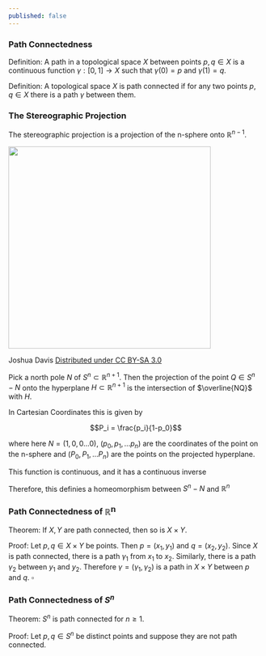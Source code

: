 ```yaml
---
published: false
---
```

### Path Connectedness

Definition: A path in a topological space $X$ between points $p, q \in X$ is a continuous function $\gamma : [0, 1] \rightarrow X$ such that $\gamma(0) = p$ and $\gamma(1) = q$.

Definition: A topological space $X$ is path connected if for any two points $p, q \in X$ there is a path $\gamma$ between them.

### The Stereographic Projection

The stereographic projection is a projection of the n-sphere onto $\mathbb R^{n-1}$.


<img src="https://upload.wikimedia.org/wikipedia/commons/thumb/e/e3/Stereoprojzero.svg/1280px-Stereoprojzero.svg.png" width="400" height="400" align="middle"/>

Joshua Davis [Distributed under CC BY-SA 3.0](http://creativecommons.org/licenses/by-sa/3.0/)



Pick a north pole $N$ of $S^n \subset \mathbb{R}^{n+1}$. Then the projection of the point $Q \in S^n-{N}$ onto the hyperplane $H \subset \mathbb R^{n+1}$ is the intersection of $\overline{NQ}$ with $H$.

In Cartesian Coordinates this is given by

$$P_i = \frac{p_i}{1-p_0}$$

where here $N=(1, 0, 0 ... 0)$, $(p_0, p_1, ... p_n)$ are the coordinates of the point on the n-sphere and $(P_0, P_1, ... P_n)$ are the points on the projected hyperplane.

This function is continuous, and it has a continuous inverse

Therefore, this definies a homeomorphism between $S^n - {N}$ and $\mathbb R^n$

### Path Connectedness of $\mathbb{R^n}$

Theorem: If $X, Y$ are path connected, then so is $X \times Y$.

Proof: Let $p, q \in X \times Y$ be points. Then $p = (x_1, y_1)$ and $q = (x_2, y_2)$. Since $X$ is path connected, there is a path $\gamma_1$ from $x_1$ to $x_2$. Similarly, there is a path $\gamma_2$ between $y_1$ and $y_2$. Therefore $\gamma = (\gamma_1, \gamma_2)$ is a path in $X \times Y$ between $p$ and $q$. $\square$

### Path Connectedness of $S^n$

Theorem: $S^n$ is path connected for $n \geq 1$.

Proof: Let $p, q \in S^n$ be distinct points and suppose they are not path connected.

